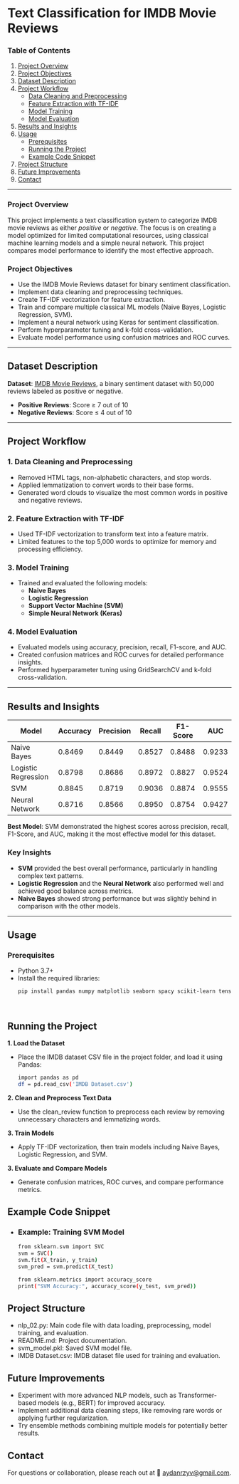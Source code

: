 # Text Classification for IMDB Movie Reviews


### Table of Contents
1. [Project Overview](#project-overview)
2. [Project Objectives](#project-objectives)
3. [Dataset Description](#dataset-description)
4. [Project Workflow](#project-workflow)
   - [Data Cleaning and Preprocessing](#1-data-cleaning-and-preprocessing)
   - [Feature Extraction with TF-IDF](#2-feature-extraction-with-tf-idf)
   - [Model Training](#3-model-training)
   - [Model Evaluation](#4-model-evaluation)
5. [Results and Insights](#results-and-insights)
6. [Usage](#usage)
   - [Prerequisites](#prerequisites)
   - [Running the Project](#running-the-project)
   - [Example Code Snippet](#example-code-snippet)
7. [Project Structure](#project-structure)
8. [Future Improvements](#future-improvements)
9. [Contact](#contact)

---


### Project Overview
This project implements a text classification system to categorize IMDB movie reviews as either *positive* or *negative*. The focus is on creating a model optimized for limited computational resources, using classical machine learning models and a simple neural network. This project compares model performance to identify the most effective approach.

### Project Objectives
- Use the IMDB Movie Reviews dataset for binary sentiment classification.
- Implement data cleaning and preprocessing techniques.
- Create TF-IDF vectorization for feature extraction.
- Train and compare multiple classical ML models (Naive Bayes, Logistic Regression, SVM).
- Implement a neural network using Keras for sentiment classification.
- Perform hyperparameter tuning and k-fold cross-validation.
- Evaluate model performance using confusion matrices and ROC curves.

---

## Dataset Description
**Dataset**: [IMDB Movie Reviews](https://www.kaggle.com/datasets/lakshmi25npathi/imdb-dataset-of-50k-movie-reviews), a binary sentiment dataset with 50,000 reviews labeled as positive or negative.  
- **Positive Reviews**: Score ≥ 7 out of 10
- **Negative Reviews**: Score ≤ 4 out of 10

---

## Project Workflow

### 1. Data Cleaning and Preprocessing
- Removed HTML tags, non-alphabetic characters, and stop words.
- Applied lemmatization to convert words to their base forms.
- Generated word clouds to visualize the most common words in positive and negative reviews.

### 2. Feature Extraction with TF-IDF
- Used TF-IDF vectorization to transform text into a feature matrix.
- Limited features to the top 5,000 words to optimize for memory and processing efficiency.

### 3. Model Training
- Trained and evaluated the following models:
  - **Naive Bayes**
  - **Logistic Regression**
  - **Support Vector Machine (SVM)**
  - **Simple Neural Network (Keras)**

### 4. Model Evaluation
- Evaluated models using accuracy, precision, recall, F1-score, and AUC.
- Created confusion matrices and ROC curves for detailed performance insights.
- Performed hyperparameter tuning using GridSearchCV and k-fold cross-validation.

---

## Results and Insights
| Model               | Accuracy | Precision | Recall | F1-Score | AUC   |
|---------------------|----------|-----------|--------|----------|-------|
| Naive Bayes         | 0.8469   | 0.8449    | 0.8527 | 0.8488   | 0.9233|
| Logistic Regression | 0.8798   | 0.8686    | 0.8972 | 0.8827   | 0.9524|
| SVM                 | 0.8845   | 0.8719    | 0.9036 | 0.8874   | 0.9555|
| Neural Network      | 0.8716   | 0.8566    | 0.8950 | 0.8754   | 0.9427|

**Best Model**: SVM demonstrated the highest scores across precision, recall, F1-Score, and AUC, making it the most effective model for this dataset.

### Key Insights
- **SVM** provided the best overall performance, particularly in handling complex text patterns.
- **Logistic Regression** and the **Neural Network** also performed well and achieved good balance across metrics.
- **Naive Bayes** showed strong performance but was slightly behind in comparison with the other models.

---

## Usage

### Prerequisites
- Python 3.7+
- Install the required libraries:
  ```bash
  pip install pandas numpy matplotlib seaborn spacy scikit-learn tensorflow tabulate wordcloud




## Running the Project

**1. Load the Dataset**
- Place the IMDB dataset CSV file in the project folder, and load it using Pandas:
  ```bash 
  import pandas as pd
  df = pd.read_csv('IMDB Dataset.csv')

**2. Clean and Preprocess Text Data**
- Use the clean_review function to preprocess each review by removing unnecessary characters and lemmatizing words.

**3. Train Models**
- Apply TF-IDF vectorization, then train models including Naive Bayes, Logistic Regression, and SVM.

**3. Evaluate and Compare Models**
- Generate confusion matrices, ROC curves, and compare performance metrics.

## Example Code Snippet

- ### Example: Training SVM Model
  ```bash
  from sklearn.svm import SVC
  svm = SVC()
  svm.fit(X_train, y_train)
  svm_pred = svm.predict(X_test)

  from sklearn.metrics import accuracy_score
  print("SVM Accuracy:", accuracy_score(y_test, svm_pred))

## Project Structure
- nlp_02.py: Main code file with data loading, preprocessing, model training, and evaluation.
- README.md: Project documentation.
- svm_model.pkl: Saved SVM model file.
- IMDB Dataset.csv: IMDB dataset file used for training and evaluation.

## Future Improvements
- Experiment with more advanced NLP models, such as Transformer-based models (e.g., BERT) for improved accuracy.
- Implement additional data cleaning steps, like removing rare words or applying further regularization.
- Try ensemble methods combining multiple models for potentially better results.

## Contact
For questions or collaboration, please reach out at 📧 aydanrzyv@gmail.com.

